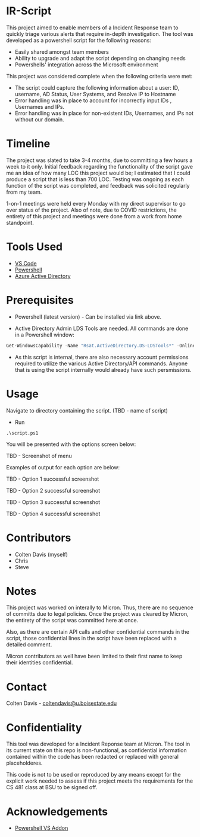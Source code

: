 # IR-Script
This project aimed to enable members of a Incident Response team to quickly triage various alerts that require in-depth investigation.
The tool was developed as a powershell script for the following reasons:
- Easily shared amongst team members
- Ability to upgrade and adapt the script depending on changing needs
- Powershells' integration across the Microsoft environment

This project was considered complete when the following criteria were met:
- The script could capture the following information about a user: ID, username, AD Status, User Systems, and Resolve IP to Hostname
- Error handling was in place to account for incorrectly input IDs , Usernames and IPs.
- Error handling was in place for non-existent IDs, Usernames, and IPs not without our domain.


# Timeline
The project was slated to take 3-4 months, due to committing a few hours a week to it only. Initial feedback regarding the functionality of the script gave me an idea of how many LOC this project would be; I estimated that I could produce a script that is less than 700 LOC. Testing was ongoing as each function of the script was completed, and feedback was solicited regularly from my team. 

1-on-1 meetings were held every Monday with my direct supervisor to go over status of the project. Also of note, due to COVID restrictions, the entirety of this project and meetings were done from a work from home standpoint.


# Tools Used
- [VS Code](https://code.visualstudio.com)
- [Powershell](https://github.com/PowerShell/PowerShell)
- [Azure Active Directory](https://azure.microsoft.com/en-us/services/active-directory/)

# Prerequisites
- Powershell (latest version) - Can be installed via link above.

- Active Directory Admin LDS Tools are needed. All commands are done in a Powershell window:
```powershell
Get-WindowsCapability -Name "Rsat.ActiveDirectory.DS-LDSTools*" -Online | Add-WindowsCapability -Online
```
- As this script is internal, there are also necessary account permissions required to utilize the various Active Directory/API commands. Anyone
that is using the script internally would already have such persmissions.

# Usage
Navigate to directory containing the script. (TBD - name of script)

- Run
```
.\script.ps1
```
You will be presented with the options screen below:

TBD - Screenshot of menu

Examples of output for each option are below:

TBD - Option 1 successful screenshot

TBD - Option 2 successful screenshot

TBD - Option 3 successful screenshot

TBD - Option 4 successful screenshot

# Contributors
- Colten Davis (myself)
- Chris
- Steve

# Notes
This project was worked on interally to Micron. Thus, there are no sequence of committs due to legal policies. Once the project was cleared by Micron, the entirety of the script was committed here at once. 

Also, as there are certain API calls and other confidential commands in the script, those confidential lines in the script have been replaced with a detailed comment.

Micron contributors as well have been limited to their first name to keep their identities confidential.

# Contact
Colten Davis - coltendavis@u.boisestate.edu

# Confidentiality
This tool was developed for a Incident Reponse team at Micron. The tool in its current state on this repo is non-functional, as confidential information contained within
the code has been redacted or replaced with general placeholderes. 

This code is not to be used or reproduced by any means except for the explicit work needed to assess if this project meets the requirements for the CS 481 class at BSU to be signed off. 

# Acknowledgements
- [Powershell VS Addon](https://marketplace.visualstudio.com/items?itemName=ms-vscode.PowerShell)
